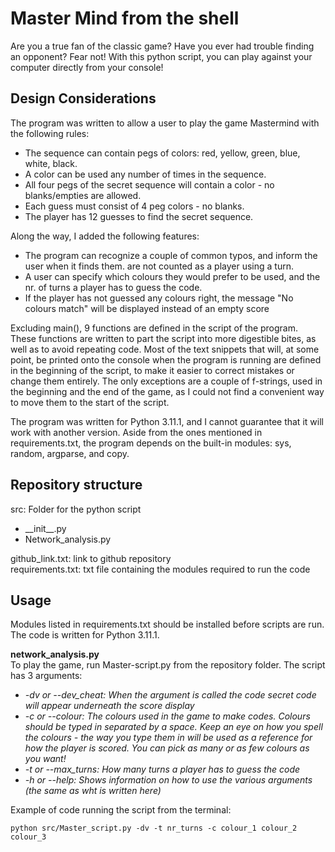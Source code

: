 # Master Mind from the shell
Are you a true fan of the classic game? Have you ever had trouble finding an opponent? Fear not! With this python script, you can play against your computer directly from your console!    

## Design Considerations
The program was written to allow a user to play the game Mastermind with the following rules:
- The sequence can contain pegs of colors: red, yellow, green, blue, white, black.
- A color can be used any number of times in the sequence.
- All four pegs of the secret sequence will contain a color - no blanks/empties are allowed.
- Each guess must consist of 4 peg colors - no blanks.
- The player has 12 guesses to find the secret sequence.

Along the way, I added the following features: 
- The program can recognize a couple of common typos, and inform the user when it finds them. are not counted as a player using a turn. 
- A user can specify which colours they would prefer to be used, and the nr. of turns a player has to guess the code.
- If the player has not guessed any colours right, the message "No colours match" will be displayed instead of an empty score

Excluding main(), 9 functions are defined in the script of the program. These functions are written to part the script into more digestible bites, as well as to avoid repeating code. Most of the text snippets that will, at some point, be printed onto the console when the program is running are defined in the beginning of the script, to make it easier to correct mistakes or change them entirely. The only exceptions are a couple of f-strings, used in the beginning and the end of the game, as I could not find a convenient way to move them to the start of the script.          
     
The program was written for Python 3.11.1, and I cannot guarantee that it will work with another version. Aside from the ones mentioned in requirements.txt, the program depends on the built-in modules: sys, random, argparse, and copy. 

## Repository structure
src: Folder for the python script    
-	\_\_init__.py
- Network_analysis.py

github_link.txt: link to github repository    
requirements.txt: txt file containing the modules required to run the code    

## Usage
Modules listed in requirements.txt should be installed before scripts are run. The code is written for Python 3.11.1.    

__network_analysis.py__     
To play the game, run Master-script.py from the repository folder. The script has 3 arguments:    
- _-dv or --dev_cheat: When the argument is called the code secret code will appear underneath the score display_
- _-c or --colour: The colours used in the game to make codes. Colours should be typed in separated by a space. Keep an eye on how you spell the colours - the way you type them in will be used as a reference for how the player is scored. You can pick as many or as few colours as you want!_
- _-t or --max_turns: How many turns a player has to guess the code_
- _-h or --help: Shows information on how to use the various arguments (the same as wht is written here)_

Example of code running the script from the terminal:    
```
python src/Master_script.py -dv -t nr_turns -c colour_1 colour_2 colour_3
```
